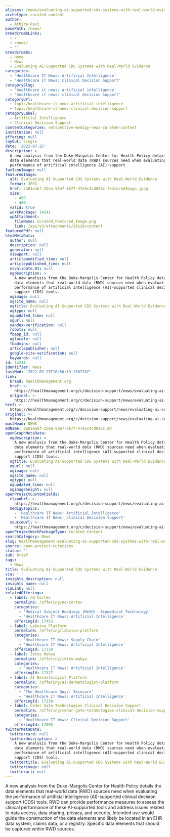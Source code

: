 ```yaml
---
aliases: /news/evaluating-ai-supported-cds-systems-with-real-world-evidence
archetype: curated-content
author:
  - Athira Ravi
basePath: /news/
breadcrumbLinks:
  - /
  - /news/
  - ''
breadcrumbs:
  - Home
  - News
  - Evaluating AI-Supported CDS Systems with Real-World Evidence
categories:
  - 'Healthcare IT News: Artificial Intelligence'
  - 'Healthcare IT News: Clinical Decision Support'
categorySlug:
  - 'healthcare it news: artificial intelligence'
  - 'healthcare it news: clinical decision support'
categoryUrl:
  - topic/healthcare-it-news-artificial-intelligence
  - topic/healthcare-it-news-clinical-decision-support
categoryLabel:
  - Artificial Intelligence
  - Clinical Decision Support
contentCategories: netspective-medigy-news-curated-content
institution: null
offering: null
layOut: single
date: '2022-07-25'
description: >-
  A new analysis from the Duke-Margolis Center for Health Policy details the
  data elements that real-world data (RWD) sources need when evaluating the
  performance of artificial intelligence (AI)-support
favIconImage: null
featuredImage:
  alt: Evaluating AI-Supported CDS Systems with Real-World Evidence
  format: JPEG
  href: 2a01eabf-25ea-59a7-8b77-47e5c4cd826c-featuredImage.jpeg
  size:
    - 400
    - 400
  valid: true
  workPackage: 14241
  wpAttachment:
    fileName: Curated_Featured_Image.png
    link: /api/v3/attachments/26129/content
featuredPdf: null
htmlMetaData:
  author: null
  description: null
  generator: null
  viewport: null
  articlemodified_time: null
  articlepublished_time: null
  msvalidate.01: null
  ogdescription: >
    A new analysis from the Duke-Margolis Center for Health Policy details the
    data elements that real-world data (RWD) sources need when evaluating the
    performance of artificial intelligence (AI)-supported clinical decision
    support (CDS) tools.
  ogimage: null
  ogsite_name: null
  ogtitle: Evaluating AI-Supported CDS Systems with Real-World Evidence
  ogtype: null
  ogupdated_time: null
  ogurl: null
  yandex-verification: null
  robots: null
  fbapp_id: null
  oglocale: null
  fbadmins: null
  articlepublisher: null
  google-site-verification: null
  keywords: null
id: 14241
identifier: News
lastMod: '2022-07-25T10:50:19.250726Z'
link:
  brand: healthmanagement.org
  href: >-
    https://healthmanagement.org/c/decision-support/news/evaluating-ai-supported-cds-systems-with-real-world-evidence
  original: >-
    https://healthmanagement.org/c/decision-support/news/evaluating-ai-supported-cds-systems-with-real-world-evidence
href: >-
  https://healthmanagement.org/c/decision-support/news/evaluating-ai-supported-cds-systems-with-real-world-evidence
original: >-
  https://healthmanagement.org/c/decision-support/news/evaluating-ai-supported-cds-systems-with-real-world-evidence
mastHead: NEWS
mdName: 2a01eabf-25ea-59a7-8b77-47e5c4cd826c.md
openGraphMetaData:
  ogdescription: >
    A new analysis from the Duke-Margolis Center for Health Policy details the
    data elements that real-world data (RWD) sources need when evaluating the
    performance of artificial intelligence (AI)-supported clinical decision
    support (CDS) tools.
  ogtitle: Evaluating AI-Supported CDS Systems with Real-World Evidence
  ogurl: null
  ogimage: null
  ogsite_name: null
  ogtype: null
  ogupdated_time: null
  ogimageheight: null
openProjectCustomFields:
  cleanUrl: >-
    https://healthmanagement.org/c/decision-support/news/evaluating-ai-supported-cds-systems-with-real-world-evidence
  medigyTopics:
    - 'Healthcare IT News: Artificial Intelligence'
    - 'Healthcare IT News: Clinical Decision Support'
  sourceUrl: >-
    https://healthmanagement.org/c/decision-support/news/evaluating-ai-supported-cds-systems-with-real-world-evidence
openProjectWorkPackageType: Curated Content
searchCategory: News
slug: healthmanagement-evaluating-ai-supported-cds-systems-with-real-world-evidence
source: open-project-curations
status: ''
sub: brief
tags:
  - News
title: Evaluating AI-Supported CDS Systems with Real-World Evidence
via: ' '
insights_description: null
insights_name: null
viaLink: null
relatedOfferings:
  - label: nQ Cortex
    permalink: /offering/nq-cortex
    categories:
      - 'Medical Subject Headings (MeSH): Biomedical Technology'
      - 'Healthcare IT News: Artificial Intelligence'
    offeringId: 17453
  - label: Labviva Platform
    permalink: /offering/labviva-platform
    categories:
      - 'Healthcare IT News: Supply Chain'
      - 'Healthcare IT News: Artificial Intelligence'
    offeringId: 17330
  - label: Iktos Makya
    permalink: /offering/iktos-makya
    categories:
      - 'Healthcare IT News: Artificial Intelligence'
    offeringId: 17327
  - label: AI Dermatologist Platform
    permalink: /offering/ai-dermatologist-platform
    categories:
      - 'The Healthcare Guys: Skincare'
      - 'Healthcare IT News: Artificial Intelligence'
    offeringId: 17130
  - label: Cedar Gate Technologies Clinical Decision Support
    permalink: /offering/cedar-gate-technologies-clinical-decision-support
    categories:
      - 'Healthcare IT News: Clinical Decision Support'
    offeringId: 17095
twitterMetaData:
  twittercard: null
  twitterdescription: >
    A new analysis from the Duke-Margolis Center for Health Policy details the
    data elements that real-world data (RWD) sources need when evaluating the
    performance of artificial intelligence (AI)-supported clinical decision
    support (CDS) tools.
  twittertitle: Evaluating AI-Supported CDS Systems with Real-World Evidence
  twitterimage: null
  twitterurl: null
---
```

<p>A new analysis from the Duke-Margolis Center for Health Policy details the data elements that real-world data (RWD) sources need when evaluating the performance of artificial intelligence (AI)-supported clinical decision support (CDS) tools.
RWD can provide performance measures to assess the clinical performance of these AI-supported tools and address issues related to data access, data sharing, privacy, and security. Intended use would guide the construction of the data elements and likely be located in an EHR data system, claims data, or a registry. Specific data elements that should be captured within RWD sources.</p>
